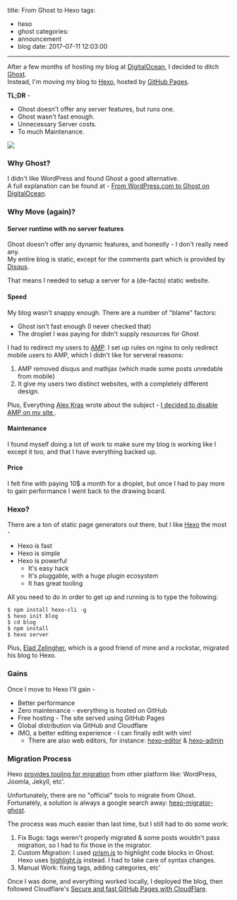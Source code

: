 title: From Ghost to Hexo
tags:
  - hexo
  - ghost
categories:
  - announcement
  - blog
date: 2017-07-11 12:03:00
---
After a few months of hosting my blog at [DigitalOcean](https://digitalocean.com), I decided to ditch [Ghost](https://ghost.org/).  
Instead, I'm moving my blog to [Hexo](https://hexo.io/), hosted by [GitHub Pages](https://pages.github.com/).


**TL;DR** -

- Ghost doesn't offer any server features, but runs one.
- Ghost wasn't fast enough.
- Unnecessary Server costs.
- To much Maintenance.

![](/images/2017/07/hexo-logo.png)

<!-- more -->


### Why Ghost?

I didn't like WordPress and found Ghost a good alternative.  
A full explanation can be found at - [From WordPress.com to Ghost on DigitalOcean](/2017/02/09/from-wordpress-com-to-ghost).



### Why Move (again)?


#### Server runtime with no server features

Ghost doesn't offer any dynamic features, and honestly - I don't really need any.  
My entire blog is static, except for the comments part which is provided by [Disqus](disqus.com).

That means I needed to setup a server for a (de-facto) static website.

#### Speed

My blog wasn't snappy enough. There are a number of "blame" factors:
- Ghost isn't fast enough (I never checked that)
- The droplet I was paying for didn't supply resources for Ghost


I had to redirect my users to [AMP](https://www.ampproject.org/). I set up rules on nginx to only redirect mobile users to AMP, which I didn't like for serveral reasons:

1. AMP removed disqus and mathjax (which made some posts unredable from mobile)
2. It give my users two distinct websites, with a completely different design.

Plus, Everything [Alex Kras](https://www.alexkras.com/about/) wrote about the subject - [I decided to disable AMP on my site
](https://www.alexkras.com/i-decided-to-disable-amp-on-my-site/).


#### Maintenance

I found myself doing a lot of work to make sure my blog is working like I except it too, and that I have everything backed up.


#### Price

I felt fine with paying 10$ a month for a droplet, but once I had to pay more to gain performance I went back to the drawing board.


### Hexo?

There are a ton of static page generators out there, but I like [Hexo](https://hexo.io) the most -
- Hexo is fast
- Hexo is simple
- Hexo is powerful
   - It's easy hack
   - It's pluggable, with a huge plugin ecosystem 
   - It has great tooling
   
All you need to do in order to get up and running is to type the following:

```console
$ npm install hexo-cli -g
$ hexo init blog
$ cd blog
$ npm install
$ hexo server
```

Plus, [Elad Zelingher](https://www.linkedin.com/in/elad88/), which is a good friend of mine and a rockstar, migrated his blog to Hexo.

### Gains

Once I move to Hexo I'll gain -
- Better performance
- Zero maintenance - everything is hosted on GitHub
- Free hosting - The site served using GitHub Pages
- Global distribution via GitHub and Cloudflare
- IMO, a better editing experience - I can finally edit with vim!
   - There are also web editors, for instance: [hexo-editor](https://github.com/tajpure/hexo-editor) & [hexo-admin](https://github.com/jaredly/hexo-admin)

### Migration Process

Hexo [provides tooling for migration](https://hexo.io/docs/migration.html) from other platform like: WordPress, Joomla, Jekyll, etc'. 

Unfortunately, there are no "official" tools to migrate from Ghost. Fortunately, a solution is always a google search away: [hexo-migrator-ghost](https://github.com/jasonslyvia/hexo-migrator-ghost).

The process was much easier than last time, but I still had to do some work:

1. Fix Bugs: tags weren't properly migrated & some posts wouldn't pass migration, so I had to fix those in the migrator.
2. Custom Migration: I used [prism.js](prismjs.com) to highlight code blocks in Ghost. Hexo uses [highlight.js](highlightjs.org) instead. I had to take care of syntax changes.
3. Manual Work: fixing tags, adding categories, etc'

Once I was done, and everything worked locally, I deployed the blog, then followed Cloudflare's [Secure and fast GitHub Pages with CloudFlare](https://blog.cloudflare.com/secure-and-fast-github-pages-with-cloudflare/).
